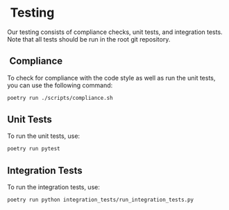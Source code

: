 #  Testing

Our testing consists of compliance checks, unit tests, and integration tests. Note that all tests should be run in the root git repository.

##  Compliance

To check for compliance with the code style as well as run the unit tests, you can use the following command:

```bash
poetry run ./scripts/compliance.sh
```

## Unit Tests

To run the unit tests, use:

```bash
poetry run pytest
```

## Integration Tests

To run the integration tests, use:

```bash
poetry run python integration_tests/run_integration_tests.py
```
